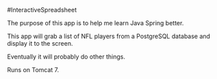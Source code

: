 #InteractiveSpreadsheet

The purpose of this app is to help me learn Java Spring better.

This app will grab a list of NFL players from a PostgreSQL database and display it to the screen.

Eventually it will probably do other things.

Runs on Tomcat 7.
